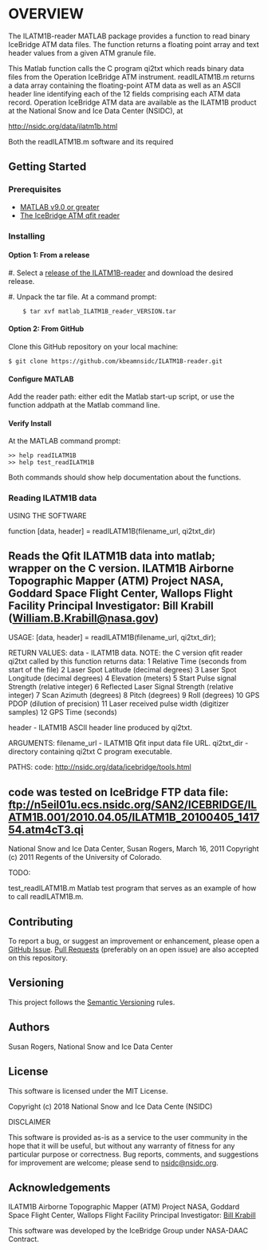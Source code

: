# OVERVIEW

The ILATM1B-reader MATLAB package provides a function to read binary
IceBridge ATM data files. The function returns a floating point array
and text header values from a given ATM granule file.

This Matlab function calls the C program qi2txt which reads
binary data files from the Operation IceBridge ATM
instrument. readILATM1B.m returns a data array containing the
floating-point ATM data as well as an ASCII header line identifying
each of the 12 fields comprising each ATM data record. Operation
IceBridge ATM data are available as the ILATM1B product at the
National Snow and Ice Data Center (NSIDC), at

http://nsidc.org/data/ilatm1b.html

Both the readILATM1B.m software and its required 

## Getting Started

### Prerequisites

* [MATLAB v9.0 or greater](https://www.mathworks.com/products/matlab.html)
* [The IceBridge ATM qfit reader](ftp://sidads.colorado.edu/pub/tools/icebridge/qfit/c/qi2txt_v0.5.zip)

### Installing

#### Option 1: From a release

#. Select a [release of the
ILATM1B-reader](https://github.com/kbeamnsidc/ILATM1B-reader/releases)
and download the desired release.

#. Unpack the tar file. At a command prompt:

        $ tar xvf matlab_ILATM1B_reader_VERSION.tar

#### Option 2: From GitHub

Clone this GitHub repository on your local machine:

    $ git clone https://github.com/kbeamnsidc/ILATM1B-reader.git

#### Configure MATLAB

Add the reader path: either edit the Matlab start-up script, or use
the function addpath at the Matlab command line.

#### Verify Install

At the MATLAB command prompt:

    >> help readILATM1B
    >> help test_readILATM1B

Both commands should show help documentation about the functions.

### Reading ILATM1B data

USING THE SOFTWARE
 
function [data, header] = readILATM1B(filename_url, qi2txt_dir)
 
  Reads the Qfit ILATM1B data into matlab; wrapper on the C version.
  ILATM1B Airborne Topographic Mapper (ATM) Project
  NASA, Goddard Space Flight Center, Wallops Flight Facility
  Principal Investigator: Bill Krabill (William.B.Krabill@nasa.gov)
 --------------------------------------------------------------------------
  USAGE:
  [data, header] = readILATM1B(filename_url, qi2txt_dir);
 
  RETURN VALUES: 
  data - ILATM1B data.
  NOTE: the C version qfit reader qi2txt called by this function returns data: 
   1    Relative Time (seconds from start of the file)
   2    Laser Spot Latitude (decimal degrees)
   3    Laser Spot Longitude (decimal degrees)
   4    Elevation (meters)
   5    Start Pulse signal Strength (relative integer) 
   6    Reflected Laser Signal Strength (relative integer)
   7    Scan Azimuth (degrees)
   8    Pitch (degrees)
   9    Roll (degrees)
  10    GPS PDOP (dilution of precision) 
  11    Laser received pulse width (digitizer samples)
  12    GPS Time (seconds)
 
  header - ILATM1B ASCII header line produced by qi2txt.
 
  ARGUMENTS:
  filename_url - ILATM1B Qfit input data file URL.
  qi2txt_dir - directory containing qi2txt C program executable.
 
  PATHS:
  code:
  http://nsidc.org/data/icebridge/tools.html
 
  code was tested on IceBridge FTP data file:
  ftp://n5eil01u.ecs.nsidc.org/SAN2/ICEBRIDGE/ILATM1B.001/2010.04.05/ILATM1B_20100405_141754.atm4cT3.qi
 --------------------------------------------------------------------------
  National Snow and Ice Data Center, Susan Rogers, March 16, 2011
  Copyright (c) 2011 Regents of the University of Colorado.

TODO:

test_readILATM1B.m
  Matlab test program that serves as an example of how to call
  readILATM1B.m.

## Contributing

To report a bug, or suggest an improvement or enhancement, please open
a [GitHub
Issue](https://github.com/kbeamnsidc/ILATM1B-reader/issues). [Pull
Requests](https://github.com/kbeamnsidc/ILATM1B-reader/pulls)
(preferably on an open issue) are also accepted on this repository.

## Versioning

This project follows the [Semantic Versioning](https://semver.org/)
rules.

## Authors

Susan Rogers, National Snow and Ice Data Center

## License

This software is licensed under the MIT License.

Copyright (c) 2018 National Snow and Ice Data Cente (NSIDC)

DISCLAIMER

This software is provided as-is as a service to the user community in
the hope that it will be useful, but without any warranty of fitness
for any particular purpose or correctness.  Bug reports, comments, and
suggestions for improvement are welcome; please send to
nsidc@nsidc.org.

## Acknowledgements

ILATM1B Airborne Topographic Mapper (ATM) Project
NASA, Goddard Space Flight Center, Wallops Flight Facility
Principal Investigator: [Bill Krabill](William.B.Krabill@nasa.gov)

This software was developed by the IceBridge Group under NASA-DAAC 
Contract.
